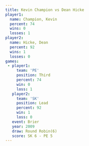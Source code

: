 ```yaml
---
title: Kevin Champion vs Dean Hicke
player1:               
  name: Champion, Kevin
  percent: 74          
  wins: 0              
  losses: 1            
player2:               
  name: Hicke, Dean    
  percent: 92          
  wins: 1              
  losses: 0            
games:
 - player1:         
     team: 'PE'     
     position: Third
     percent: 74    
     win: 0         
     loss: 1        
   player2:        
     team: 'SK'    
     position: Lead
     percent: 92   
     win: 1        
     loss: 0       
   event: Brier        
   year: 2009          
   draw: Round Robin(6)
   score: SK 6 - PE 5  
---
```


